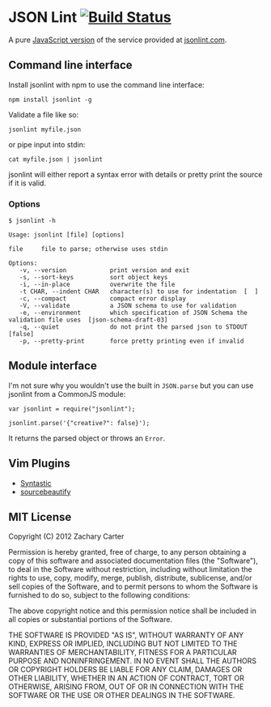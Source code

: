 JSON Lint [![Build Status](https://travis-ci.org/paulvollmer/jsonlint.svg?branch=master)](https://travis-ci.org/paulvollmer/jsonlint)
=========

A pure [JavaScript version](http://zaach.github.com/jsonlint/) of the service provided at [jsonlint.com](http://jsonlint.com).

## Command line interface
Install jsonlint with npm to use the command line interface:

    npm install jsonlint -g

Validate a file like so:

    jsonlint myfile.json

or pipe input into stdin:

    cat myfile.json | jsonlint

jsonlint will either report a syntax error with details or pretty print the source if it is valid.

### Options

    $ jsonlint -h

    Usage: jsonlint [file] [options]

    file     file to parse; otherwise uses stdin

    Options:
       -v, --version            print version and exit
       -s, --sort-keys          sort object keys
       -i, --in-place           overwrite the file
       -t CHAR, --indent CHAR   character(s) to use for indentation  [  ]
       -c, --compact            compact error display
       -V, --validate           a JSON schema to use for validation
       -e, --environment        which specification of JSON Schema the validation file uses  [json-schema-draft-03]
       -q, --quiet              do not print the parsed json to STDOUT  [false]
       -p, --pretty-print       force pretty printing even if invalid


## Module interface

I'm not sure why you wouldn't use the built in `JSON.parse` but you can use jsonlint from a CommonJS module:

    var jsonlint = require("jsonlint");

    jsonlint.parse('{"creative?": false}');

It returns the parsed object or throws an `Error`.

## Vim Plugins

* [Syntastic](http://www.vim.org/scripts/script.php?script_id=2736)
* [sourcebeautify](http://www.vim.org/scripts/script.php?script_id=4079)

## MIT License

Copyright (C) 2012 Zachary Carter

Permission is hereby granted, free of charge, to any person obtaining a copy of this software and associated documentation files (the "Software"), to deal in the Software without restriction, including without limitation the rights to use, copy, modify, merge, publish, distribute, sublicense, and/or sell copies of the Software, and to permit persons to whom the Software is furnished to do so, subject to the following conditions:

The above copyright notice and this permission notice shall be included in all copies or substantial portions of the Software.

THE SOFTWARE IS PROVIDED "AS IS", WITHOUT WARRANTY OF ANY KIND, EXPRESS OR IMPLIED, INCLUDING BUT NOT LIMITED TO THE WARRANTIES OF MERCHANTABILITY, FITNESS FOR A PARTICULAR PURPOSE AND NONINFRINGEMENT. IN NO EVENT SHALL THE AUTHORS OR COPYRIGHT HOLDERS BE LIABLE FOR ANY CLAIM, DAMAGES OR OTHER LIABILITY, WHETHER IN AN ACTION OF CONTRACT, TORT OR OTHERWISE, ARISING FROM, OUT OF OR IN CONNECTION WITH THE SOFTWARE OR THE USE OR OTHER DEALINGS IN THE SOFTWARE.
